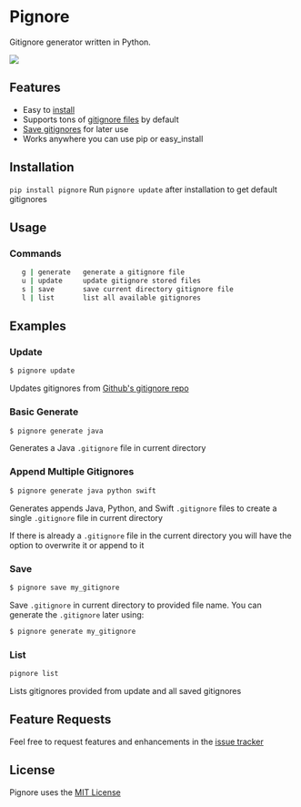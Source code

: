 # Pignore
Gitignore generator written in Python.

![](http://i.imgur.com/QmNzbhs.gif)

## Features
- Easy to [install](https://github.com/jakeshelley1/pignore#installion)
- Supports tons of [gitignore files](https://github.com/github/gitignore) by default
- [Save gitignores](https://github.com/jakeshelley1/pignore#usage) for later use
- Works anywhere you can use pip or easy_install

## Installation
`pip install pignore`
Run `pignore update` after installation to get default gitignores
## Usage
### Commands
```bash
   g | generate   generate a gitignore file
   u | update     update gitignore stored files
   s | save       save current directory gitignore file
   l | list       list all available gitignores
```

## Examples
### Update
```bash
$ pignore update
```
Updates gitignores from [Github's gitignore repo](https://github.com/github/gitignore)
### Basic Generate
```bash
$ pignore generate java
```
Generates a Java `.gitignore` file in current directory
### Append Multiple Gitignores
```bash
$ pignore generate java python swift
```
Generates appends Java, Python, and Swift `.gitignore` files to create a single `.gitignore` file in current directory

If there is already a `.gitignore` file in the current directory you will have the option to overwrite it or append to it
### Save
```bash
$ pignore save my_gitignore
```
Save `.gitignore` in current directory to provided file name. You can generate the `.gitignore` later using:
```bash
$ pignore generate my_gitignore
```
### List
```bash
pignore list
```
Lists gitignores provided from update and all saved gitignores

## Feature Requests
Feel free to request features and enhancements in the [issue tracker](https://github.com/JakeShelley1/pignore/issues)

## License
Pignore uses the [MIT License](https://github.com/JakeShelley1/pignore/blob/master/LICENSE.txt)
